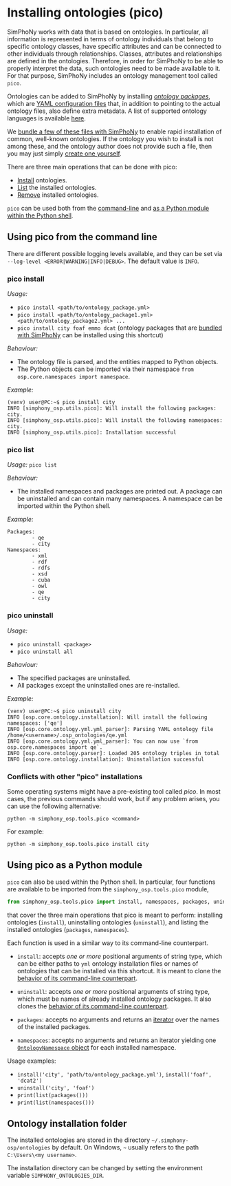 # Installing ontologies (pico)

SimPhoNy works with data that is based on ontologies. In particular, all
information is represented in terms of ontology individuals that belong to
specific ontology classes, have specific attributes and can be connected to
other individuals through relationships. Classes, attributes and relationships
are defined in the ontologies. Therefore, in order for SimPhoNy to be able to
properly interpret the data, such ontologies need to be made available to it.
For that purpose, SimPhoNy includes an ontology management tool called `pico`.

Ontologies can be added to SimPhoNy by installing
[_ontology packages_](packages.md), which are
[YAML configuration files](https://en.wikipedia.org/wiki/YAML) that, in
addition to pointing to the actual ontology files, also define extra metadata.
A list of supported ontology languages is available
[here](supported_formats.md#supported-languages).

We [bundle a few of these files with SimPhoNy](ontologies_included.md)
to enable rapid installation of common, well-known ontologies. If the ontology
you wish to install is not among these, and the ontology author does not
provide such a file, then you may just simply
[create one yourself](packages.md).

There are three main operations that can be done with pico:

- [Install](#pico-install) ontologies.
- [List](#pico-list) the installed ontologies.
- [Remove](#pico-uninstall) installed ontologies.

`pico` can be used both from the [command-line](#using-pico-from-the-command-line)
and
[as a Python module within the Python shell](#using-pico-as-a-python-module).

## Using pico from the command line

There are different possible logging levels available, and they can be set via
`--log-level <ERROR|WARNING|INFO|DEBUG>`. The default value is `INFO`.

### pico install

_Usage:_

- `pico install <path/to/ontology_package.yml>`
- `pico install <path/to/ontology_package1.yml> <path/to/ontology_package2.yml> ...`
- `pico install city foaf emmo dcat` (ontology packages that are
  [bundled with SimPhoNy](ontologies_included.md) can be installed using this
  shortcut)

_Behaviour:_

- The ontology file is parsed, and the entities mapped to Python objects.
- The Python objects can be imported via their namespace `from osp.core.namespaces import namespace`.

_Example:_

```console
(venv) user@PC:~$ pico install city
INFO [simphony_osp.utils.pico]: Will install the following packages: city.
INFO [simphony_osp.utils.pico]: Will install the following namespaces: city.
INFO [simphony_osp.utils.pico]: Installation successful
```

### pico list

_Usage:_ `pico list`

_Behaviour:_

- The installed namespaces and packages are printed out. A package can be
  uninstalled and can contain many namespaces. A namespace can be imported
  within the Python shell.

_Example:_

```console
Packages:
        - qe
        - city
Namespaces:
        - xml
        - rdf
        - rdfs
        - xsd
        - cuba
        - owl
        - qe
        - city
```

### pico uninstall

_Usage:_

- `pico uninstall <package>`
- `pico uninstall all`

_Behaviour:_

- The specified packages are uninstalled.
- All packages except the uninstalled ones are re-installed.

_Example:_

```console
(venv) user@PC:~$ pico uninstall city
INFO [osp.core.ontology.installation]: Will install the following namespaces: ['qe']
INFO [osp.core.ontology.yml.yml_parser]: Parsing YAML ontology file /home/<username>/.osp_ontologies/qe.yml
INFO [osp.core.ontology.yml.yml_parser]: You can now use `from osp.core.namespaces import qe`.
INFO [osp.core.ontology.parser]: Loaded 205 ontology triples in total
INFO [osp.core.ontology.installation]: Uninstallation successful
```

### Conflicts with other "pico" installations

Some operating systems might have a pre-existing tool called _pico_.
In most cases, the previous commands should work, but if any problem arises,
you can use the following alternative:

```shell
python -m simphony_osp.tools.pico <command>
```

For example:

```shell
python -m simphony_osp.tools.pico install city
```

## Using pico as a Python module

`pico` can also be used within the Python shell. In particular, four
functions are available to be imported from the `simphony_osp.tools.pico`
module,

```python
from simphony_osp.tools.pico import install, namespaces, packages, uninstall
```

that cover the three main operations that pico is meant to perform: installing
ontologies (`install`), uninstalling ontologies (`uninstall`), and listing the
installed ontologies (`packages`, `namespaces`).

Each function is used in a similar way to its command-line counterpart.

- `install`: accepts _one or more_ positional arguments of string
  type, which can be either paths to `yml` ontology installation files or
  names of ontologies that can be installed via this shortcut. It is meant to
  clone the
  [behavior of its command-line counterpart](https://simphony.readthedocs.io/en/latest/utils.html#pico-installs).

- `uninstall`: accepts _one or more_ positional arguments of string type,
  which must be names of already installed ontology packages. It also
  clones the [behavior of its command-line counterpart](https://simphony.readthedocs.io/en/latest/utils.html#pico-uninstalls).

- `packages`: accepts no arguments and returns an [iterator](https://wiki.python.org/moin/Iterator)
  over the names of the installed packages.

- `namespaces`: accepts no arguments and returns an iterator yielding one
  [`OntologyNamespace` object](https://simphony.readthedocs.io/en/latest/api_ref.html#osp.core.ontology.namespace.OntologyNamespace) for each installed namespace.

Usage examples:

- `install('city', 'path/to/ontology_package.yml')`, `install('foaf', 'dcat2')`
- `uninstall('city', 'foaf')`
- `print(list(packages()))`
- `print(list(namespaces()))`

## Ontology installation folder

The installed ontologies are stored in the directory
`~/.simphony-osp/ontologies` by default. On Windows, `~` usually refers to the
path `C:\Users\<my username>`.

The installation directory can be changed by setting the
environment variable `SIMPHONY_ONTOLOGIES_DIR`.
